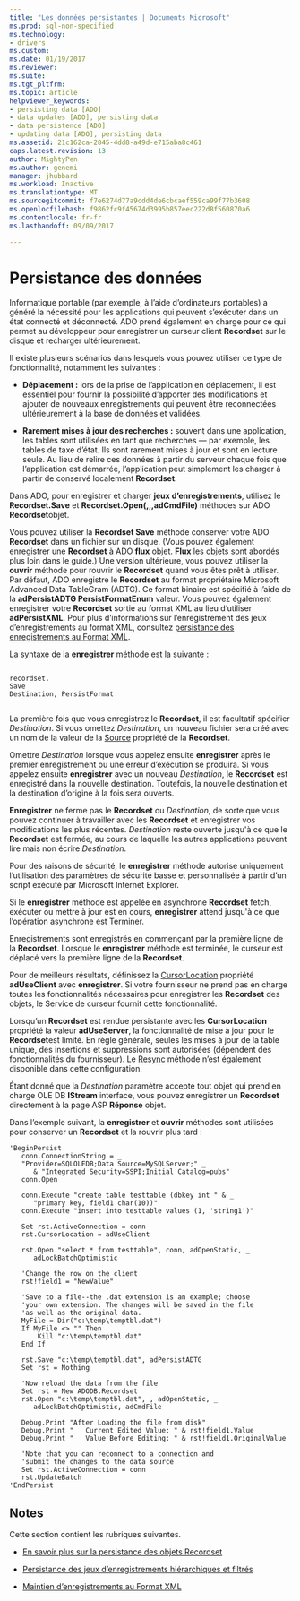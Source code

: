 ```yaml
---
title: "Les données persistantes | Documents Microsoft"
ms.prod: sql-non-specified
ms.technology:
- drivers
ms.custom: 
ms.date: 01/19/2017
ms.reviewer: 
ms.suite: 
ms.tgt_pltfrm: 
ms.topic: article
helpviewer_keywords:
- persisting data [ADO]
- data updates [ADO], persisting data
- data persistence [ADO]
- updating data [ADO], persisting data
ms.assetid: 21c162ca-2845-4dd8-a49d-e715aba8c461
caps.latest.revision: 13
author: MightyPen
ms.author: genemi
manager: jhubbard
ms.workload: Inactive
ms.translationtype: MT
ms.sourcegitcommit: f7e6274d77a9cdd4de6cbcaef559ca99f77b3608
ms.openlocfilehash: f9862fc9f45674d3995b857eec222d8f560870a6
ms.contentlocale: fr-fr
ms.lasthandoff: 09/09/2017

---
```

# <a name="persisting-data"></a>Persistance des données
Informatique portable (par exemple, à l’aide d’ordinateurs portables) a généré la nécessité pour les applications qui peuvent s’exécuter dans un état connecté et déconnecté. ADO prend également en charge pour ce qui permet au développeur pour enregistrer un curseur client **Recordset** sur le disque et recharger ultérieurement.  
  
 Il existe plusieurs scénarios dans lesquels vous pouvez utiliser ce type de fonctionnalité, notamment les suivantes :  
  
-   **Déplacement :** lors de la prise de l’application en déplacement, il est essentiel pour fournir la possibilité d’apporter des modifications et ajouter de nouveaux enregistrements qui peuvent être reconnectées ultérieurement à la base de données et validées.  
  
-   **Rarement mises à jour des recherches :** souvent dans une application, les tables sont utilisées en tant que recherches — par exemple, les tables de taxe d’état. Ils sont rarement mises à jour et sont en lecture seule. Au lieu de relire ces données à partir du serveur chaque fois que l’application est démarrée, l’application peut simplement les charger à partir de conservé localement **Recordset**.  
  
 Dans ADO, pour enregistrer et charger **jeux d’enregistrements**, utilisez le **Recordset.Save** et **Recordset.Open(,,,adCmdFile)** méthodes sur ADO **Recordset**objet.  
  
 Vous pouvez utiliser la **Recordset Save** méthode conserver votre ADO **Recordset** dans un fichier sur un disque. (Vous pouvez également enregistrer une **Recordset** à ADO **flux** objet. **Flux** les objets sont abordés plus loin dans le guide.) Une version ultérieure, vous pouvez utiliser la **ouvrir** méthode pour rouvrir le **Recordset** quand vous êtes prêt à utiliser. Par défaut, ADO enregistre le **Recordset** au format propriétaire Microsoft Advanced Data TableGram (ADTG). Ce format binaire est spécifié à l’aide de la **adPersistADTG PersistFormatEnum** valeur. Vous pouvez également enregistrer votre **Recordset** sortie au format XML au lieu d’utiliser **adPersistXML**. Pour plus d’informations sur l’enregistrement des jeux d’enregistrements au format XML, consultez [persistance des enregistrements au Format XML](../../../ado/guide/data/persisting-records-in-xml-format.md).  
  
 La syntaxe de la **enregistrer** méthode est la suivante :  
  
```  
  
recordset.  
Save  
Destination, PersistFormat  
  
```  
  
 La première fois que vous enregistrez le **Recordset**, il est facultatif spécifier *Destination*. Si vous omettez *Destination*, un nouveau fichier sera créé avec un nom de la valeur de la [Source](../../../ado/reference/ado-api/source-property-ado-recordset.md) propriété de la **Recordset**.  
  
 Omettre *Destination* lorsque vous appelez ensuite **enregistrer** après le premier enregistrement ou une erreur d’exécution se produira. Si vous appelez ensuite **enregistrer** avec un nouveau *Destination*, le **Recordset** est enregistré dans la nouvelle destination. Toutefois, la nouvelle destination et la destination d’origine à la fois sera ouverts.  
  
 **Enregistrer** ne ferme pas le **Recordset** ou *Destination*, de sorte que vous pouvez continuer à travailler avec les **Recordset** et enregistrer vos modifications les plus récentes. *Destination* reste ouverte jusqu'à ce que le **Recordset** est fermée, au cours de laquelle les autres applications peuvent lire mais non écrire *Destination*.  
  
 Pour des raisons de sécurité, le **enregistrer** méthode autorise uniquement l’utilisation des paramètres de sécurité basse et personnalisée à partir d’un script exécuté par Microsoft Internet Explorer.  
  
 Si le **enregistrer** méthode est appelée en asynchrone **Recordset** fetch, exécuter ou mettre à jour est en cours, **enregistrer** attend jusqu'à ce que l’opération asynchrone est Terminer.  
  
 Enregistrements sont enregistrés en commençant par la première ligne de la **Recordset**. Lorsque le **enregistrer** méthode est terminée, le curseur est déplacé vers la première ligne de la **Recordset**.  
  
 Pour de meilleurs résultats, définissez la [CursorLocation](../../../ado/reference/ado-api/cursorlocation-property-ado.md) propriété **adUseClient** avec **enregistrer**. Si votre fournisseur ne prend pas en charge toutes les fonctionnalités nécessaires pour enregistrer les **Recordset** des objets, le Service de curseur fournit cette fonctionnalité.  
  
 Lorsqu’un **Recordset** est rendue persistante avec les **CursorLocation** propriété la valeur **adUseServer**, la fonctionnalité de mise à jour pour le **Recordset**est limité. En règle générale, seules les mises à jour de la table unique, des insertions et suppressions sont autorisées (dépendent des fonctionnalités du fournisseur). Le [Resync](../../../ado/reference/ado-api/resync-method.md) méthode n’est également disponible dans cette configuration.  
  
 Étant donné que la *Destination* paramètre accepte tout objet qui prend en charge OLE DB **IStream** interface, vous pouvez enregistrer un **Recordset** directement à la page ASP  **Réponse** objet.  
  
 Dans l’exemple suivant, la **enregistrer** et **ouvrir** méthodes sont utilisées pour conserver un **Recordset** et la rouvrir plus tard :  
  
```  
'BeginPersist  
   conn.ConnectionString = _  
   "Provider=SQLOLEDB;Data Source=MySQLServer;" _  
      & "Integrated Security=SSPI;Initial Catalog=pubs"  
   conn.Open  
  
   conn.Execute "create table testtable (dbkey int " & _  
      "primary key, field1 char(10))"  
   conn.Execute "insert into testtable values (1, 'string1')"  
  
   Set rst.ActiveConnection = conn  
   rst.CursorLocation = adUseClient  
  
   rst.Open "select * from testtable", conn, adOpenStatic, _  
      adLockBatchOptimistic  
  
   'Change the row on the client  
   rst!field1 = "NewValue"  
  
   'Save to a file--the .dat extension is an example; choose  
   'your own extension. The changes will be saved in the file  
   'as well as the original data.  
   MyFile = Dir("c:\temp\temptbl.dat")  
   If MyFile <> "" Then  
       Kill "c:\temp\temptbl.dat"  
   End If  
  
   rst.Save "c:\temp\temptbl.dat", adPersistADTG  
   Set rst = Nothing  
  
   'Now reload the data from the file  
   Set rst = New ADODB.Recordset  
   rst.Open "c:\temp\temptbl.dat", , adOpenStatic, _  
      adLockBatchOptimistic, adCmdFile  
  
   Debug.Print "After Loading the file from disk"  
   Debug.Print "   Current Edited Value: " & rst!field1.Value  
   Debug.Print "   Value Before Editing: " & rst!field1.OriginalValue  
  
   'Note that you can reconnect to a connection and  
   'submit the changes to the data source  
   Set rst.ActiveConnection = conn  
   rst.UpdateBatch  
'EndPersist  
```  
  
## <a name="remarks"></a>Notes  
 Cette section contient les rubriques suivantes.  
  
-   [En savoir plus sur la persistance des objets Recordset](../../../ado/guide/data/more-about-recordset-persistence.md)  
  
-   [Persistance des jeux d’enregistrements hiérarchiques et filtrés](../../../ado/guide/data/persisting-filtered-and-hierarchical-recordsets.md)  
  
-   [Maintien d’enregistrements au Format XML](../../../ado/guide/data/persisting-records-in-xml-format.md)


